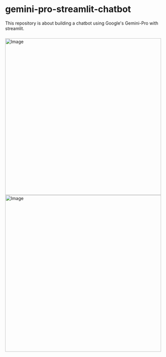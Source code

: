 <h1>gemini-pro-streamlit-chatbot</h1>
This repository is about building a chatbot using Google's Gemini-Pro with streamlit.
<h3></h3>
<img width="500" alt="Image" src="https://github.com/user-attachments/assets/8531021e-c6f7-4141-a613-ee3fd5e5f7ef" />
<img width="500" alt="Image" src="https://github.com/user-attachments/assets/7f851f8f-a2b4-4719-82f3-339d7ad79de7" />
